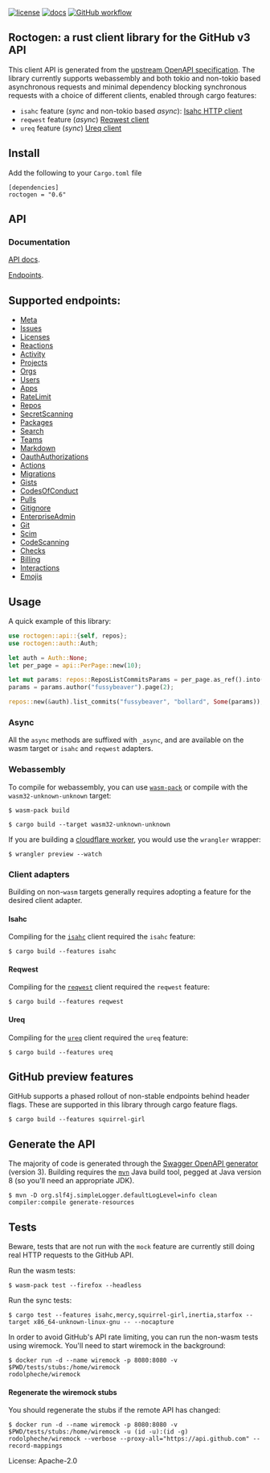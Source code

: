 [![license](https://img.shields.io/badge/License-Apache%202.0-blue.svg)](https://opensource.org/licenses/Apache-2.0)
[![docs](https://docs.rs/roctogen/badge.svg)](https://docs.rs/roctogen/)
[![GitHub workflow](https://github.com/github/docs/actions/workflows/default.yml/badge.svg)](https://github.com/fussybeaver/roctogen/actions/workflows/default.yml)

## Roctogen: a rust client library for the GitHub v3 API

This client API is generated from the [upstream OpenAPI
specification](https://github.com/github/rest-api-description/). The library currently supports
webassembly and both tokio and non-tokio based asynchronous requests and minimal dependency blocking
synchronous requests with a choice of different clients, enabled through cargo features:

  - `isahc` feature (*sync* and non-tokio based *async*): [Isahc HTTP client](https://github.com/sagebind/isahc)
  - `reqwest` feature (*async*) [Reqwest client](https://github.com/seanmonstar/reqwest)
  - `ureq` feature (*sync*) [Ureq client](https://github.com/algesten/ureq)

## Install

Add the following to your `Cargo.toml` file

```nocompile
[dependencies]
roctogen = "0.6"
```

## API
### Documentation

[API docs](https://docs.rs/roctogen/latest).

[Endpoints](https://docs.rs/roctogen/latest/roctogen/endpoints/index.html).

Supported endpoints:
---

  - [Meta](https://docs.rs/roctogen/latest/roctogen/endpoints/meta/struct.Meta.html)
  - [Issues](https://docs.rs/roctogen/latest/roctogen/endpoints/issues/struct.Issues.html)
  - [Licenses](https://docs.rs/roctogen/latest/roctogen/endpoints/licenses/struct.Licenses.html)
  - [Reactions](https://docs.rs/roctogen/latest/roctogen/endpoints/reactions/struct.Reactions.html)
  - [Activity](https://docs.rs/roctogen/latest/roctogen/endpoints/activity/struct.Activity.html)
  - [Projects](https://docs.rs/roctogen/latest/roctogen/endpoints/projects/struct.Projects.html)
  - [Orgs](https://docs.rs/roctogen/latest/roctogen/endpoints/orgs/struct.Orgs.html)
  - [Users](https://docs.rs/roctogen/latest/roctogen/endpoints/users/struct.Users.html)
  - [Apps](https://docs.rs/roctogen/latest/roctogen/endpoints/apps/struct.Apps.html)
  - [RateLimit](https://docs.rs/roctogen/latest/roctogen/endpoints/rate_limit/struct.RateLimit.html)
  - [Repos](https://docs.rs/roctogen/latest/roctogen/endpoints/repos/struct.Repos.html)
  - [SecretScanning](https://docs.rs/roctogen/latest/roctogen/endpoints/secret_scanning/struct.SecretScanning.html)
  - [Packages](https://docs.rs/roctogen/latest/roctogen/endpoints/packages/struct.Packages.html)
  - [Search](https://docs.rs/roctogen/latest/roctogen/endpoints/search/struct.Search.html)
  - [Teams](https://docs.rs/roctogen/latest/roctogen/endpoints/teams/struct.Teams.html)
  - [Markdown](https://docs.rs/roctogen/latest/roctogen/endpoints/markdown/struct.Markdown.html)
  - [OauthAuthorizations](https://docs.rs/roctogen/latest/roctogen/endpoints/oauth_authorizations/struct.OauthAuthorizations.html)
  - [Actions](https://docs.rs/roctogen/latest/roctogen/endpoints/actions/struct.Actions.html)
  - [Migrations](https://docs.rs/roctogen/latest/roctogen/endpoints/migrations/struct.Migrations.html)
  - [Gists](https://docs.rs/roctogen/latest/roctogen/endpoints/gists/struct.Gists.html)
  - [CodesOfConduct](https://docs.rs/roctogen/latest/roctogen/endpoints/codes_of_conduct/struct.CodesOfConduct.html)
  - [Pulls](https://docs.rs/roctogen/latest/roctogen/endpoints/pulls/struct.Pulls.html)
  - [Gitignore](https://docs.rs/roctogen/latest/roctogen/endpoints/gitignore/struct.Gitignore.html)
  - [EnterpriseAdmin](https://docs.rs/roctogen/latest/roctogen/endpoints/enterprise_admin/struct.EnterpriseAdmin.html)
  - [Git](https://docs.rs/roctogen/latest/roctogen/endpoints/git/struct.Git.html)
  - [Scim](https://docs.rs/roctogen/latest/roctogen/endpoints/scim/struct.Scim.html)
  - [CodeScanning](https://docs.rs/roctogen/latest/roctogen/endpoints/code_scanning/struct.CodeScanning.html)
  - [Checks](https://docs.rs/roctogen/latest/roctogen/endpoints/checks/struct.Checks.html)
  - [Billing](https://docs.rs/roctogen/latest/roctogen/endpoints/billing/struct.Billing.html)
  - [Interactions](https://docs.rs/roctogen/latest/roctogen/endpoints/interactions/struct.Interactions.html)
  - [Emojis](https://docs.rs/roctogen/latest/roctogen/endpoints/emojis/struct.Emojis.html)

## Usage

A quick example of this library:

```rust
use roctogen::api::{self, repos};
use roctogen::auth::Auth;

let auth = Auth::None;
let per_page = api::PerPage::new(10);

let mut params: repos::ReposListCommitsParams = per_page.as_ref().into();
params = params.author("fussybeaver").page(2);

repos::new(&auth).list_commits("fussybeaver", "bollard", Some(params));
```

### Async

All the `async` methods are suffixed with `_async`, and are available on the wasm target or `isahc` and `reqwest` adapters.

### Webassembly

To compile for webassembly, you can use [`wasm-pack`](https://github.com/rustwasm/wasm-pack) or compile with the
`wasm32-unknown-unknown` target:

```nocompile
$ wasm-pack build
```

```nocompile
$ cargo build --target wasm32-unknown-unknown
```

If you are building a [cloudflare worker](https://workers.cloudflare.com/), you would use the
`wrangler` wrapper:

```nocompile
$ wrangler preview --watch
```

### Client adapters

Building on non-`wasm` targets generally requires adopting a feature for the desired
client adapter.

#### Isahc

Compiling for the [`isahc`](https://github.com/sagebind/isahc) client required the `isahc` feature:

```nocompile
$ cargo build --features isahc
```

#### Reqwest

Compiling for the [`reqwest`](https://github.com/seanmonstar/reqwest) client required the `reqwest` feature:

```nocompile
$ cargo build --features reqwest
```

#### Ureq

Compiling for the [`ureq`](https://github.com/algesten/ureq) client required the `ureq` feature:

```nocompile
$ cargo build --features ureq
```

## GitHub preview features

GitHub supports a phased rollout of non-stable endpoints behind header flags. These are
supported in this library through cargo feature flags.

```nocompile
$ cargo build --features squirrel-girl
```

## Generate the API

The majority of code is generated through the [Swagger OpenAPI
generator](https://github.com/swagger-api/swagger-codegen) (version 3).  Building requires the
[`mvn`](https://maven.apache.org/install.html) Java build tool, pegged at Java version 8 (so
you'll need an appropriate JDK).

```nocompile
$ mvn -D org.slf4j.simpleLogger.defaultLogLevel=info clean compiler:compile generate-resources
```

## Tests

Beware, tests that are not run with the `mock` feature are currently still doing real HTTP requests to the GitHub API.

Run the wasm tests:

```nocompile
$ wasm-pack test --firefox --headless
```

Run the sync tests:

```nocompile
$ cargo test --features isahc,mercy,squirrel-girl,inertia,starfox --target x86_64-unknown-linux-gnu -- --nocapture
```

In order to avoid GitHub's API rate limiting, you can run the non-wasm tests using wiremock.
You'll need to start wiremock in the background:

```nocompile
$ docker run -d --name wiremock -p 8080:8080 -v $PWD/tests/stubs:/home/wiremock
rodolpheche/wiremock
```

#### Regenerate the wiremock stubs

You should regenerate the stubs if the remote API has changed:

```nocompile
$ docker run -d --name wiremock -p 8080:8080 -v $PWD/tests/stubs:/home/wiremock -u (id -u):(id -g) rodolpheche/wiremock --verbose --proxy-all="https://api.github.com" --record-mappings
```


License: Apache-2.0
